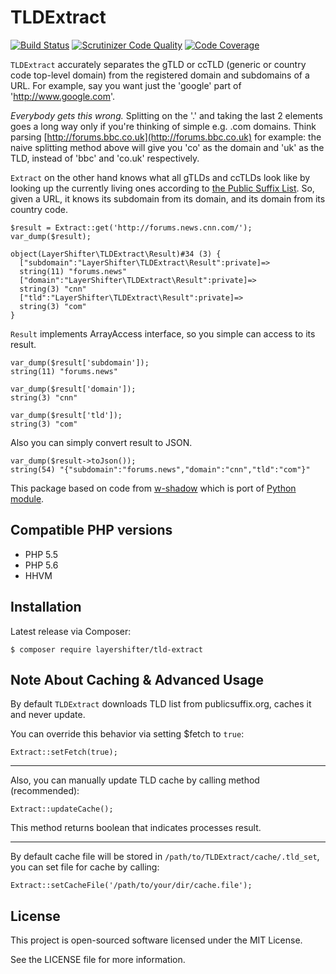 # TLDExtract

[![Build Status](https://travis-ci.org/layershifter/TLDExtract.svg)](https://travis-ci.org/layershifter/TLDExtract)
[![Scrutinizer Code Quality](https://scrutinizer-ci.com/g/layershifter/TLDExtract/badges/quality-score.png?b=master)](https://scrutinizer-ci.com/g/layershifter/TLDExtract/?branch=master)
[![Code Coverage](https://scrutinizer-ci.com/g/layershifter/TLDExtract/badges/coverage.png?b=master)](https://scrutinizer-ci.com/g/layershifter/TLDExtract/?branch=master)

`TLDExtract` accurately separates the gTLD or ccTLD (generic or country code
top-level domain) from the registered domain and subdomains of a URL. For
example, say you want just the 'google' part of 'http://www.google.com'.

*Everybody gets this wrong.* Splitting on the '.' and taking the last 2
elements goes a long way only if you're thinking of simple e.g. .com
domains. Think parsing
[http://forums.bbc.co.uk](http://forums.bbc.co.uk) for example: the naive
splitting method above will give you 'co' as the domain and 'uk' as the TLD,
instead of 'bbc' and 'co.uk' respectively.

`Extract` on the other hand knows what all gTLDs and ccTLDs look like by
looking up the currently living ones according to
[the Public Suffix List](http://www.publicsuffix.org). So,
given a URL, it knows its subdomain from its domain, and its domain from its
country code.

    $result = Extract::get('http://forums.news.cnn.com/');
    var_dump($result);
    
    object(LayerShifter\TLDExtract\Result)#34 (3) {
      ["subdomain":"LayerShifter\TLDExtract\Result":private]=>
      string(11) "forums.news"
      ["domain":"LayerShifter\TLDExtract\Result":private]=>
      string(3) "cnn"
      ["tld":"LayerShifter\TLDExtract\Result":private]=>
      string(3) "com"
    }

`Result` implements ArrayAccess interface, so you simple can access to its result.

    var_dump($result['subdomain']);
    string(11) "forums.news"
    
    var_dump($result['domain']);
    string(3) "cnn"
    
    var_dump($result['tld']);
    string(3) "com"
    
Also you can simply convert result to JSON.
    
    var_dump($result->toJson());
    string(54) "{"subdomain":"forums.news","domain":"cnn","tld":"com"}"

This package based on code from [w-shadow](http://w-shadow.com/blog/2012/08/28/tldextract/)
which is port of [Python module](https://github.com/john-kurkowski/tldextract).

## Compatible PHP versions
- PHP 5.5
- PHP 5.6
- HHVM

## Installation

Latest release via Composer:

    $ composer require layershifter/tld-extract

## Note About Caching & Advanced Usage

By default `TLDExtract` downloads TLD list from publicsuffix.org, caches it and never update.

You can override this behavior via setting $fetch to `true`:

    Extract::setFetch(true);

---

Also, you can manually update TLD cache by calling method (recommended):

    Extract::updateCache();
    
This method returns boolean that indicates processes result.

---

By default cache file will be stored in `/path/to/TLDExtract/cache/.tld_set`, you can set file for cache by calling:

    Extract::setCacheFile('/path/to/your/dir/cache.file');

License
-------

This project is open-sourced software licensed under the MIT License.

See the LICENSE file for more information.